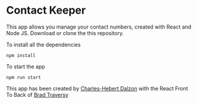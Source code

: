 # Contact Keeper

This app allows you manage your contact numbers, created with React and Node JS.
Download or clone the this repository.

To install all the dependencies

```npm
npm install
```

To start the app

```npm
npm run start
```

This app has been created by [Charles-Hebert Dalzon](https://github.com/tichif) with the React Front To Back of [Brad Traversy](https://github.com/bradtraversy)
